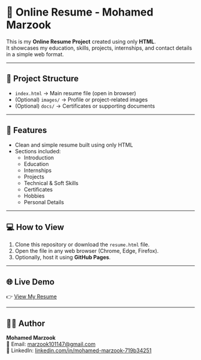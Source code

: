 # 📝 Online Resume - Mohamed Marzook

This is my **Online Resume Project** created using only **HTML**.  
It showcases my education, skills, projects, internships, and contact details in a simple web format.  

---

## 📂 Project Structure
- `index.html` → Main resume file (open in browser)
- (Optional) `images/` → Profile or project-related images
- (Optional) `docs/` → Certificates or supporting documents

---

## 🚀 Features
- Clean and simple resume built using only HTML
- Sections included:
  - Introduction
  - Education
  - Internships
  - Projects
  - Technical & Soft Skills
  - Certificates
  - Hobbies
  - Personal Details

---

## 💻 How to View
1. Clone this repository or download the `resume.html` file.
2. Open the file in any web browser (Chrome, Edge, Firefox).
3. Optionally, host it using **GitHub Pages**.

---

## 🌐 Live Demo
👉 [View My Resume](https://Marzook30.github.io/Resume-creating-only-in-Html)


---

## 👨‍💻 Author
**Mohamed Marzook**  
📧 Email: [marzook101147@gmail.com](mailto:marzook101147@gmail.com)  
🔗 LinkedIn: [linkedin.com/in/mohamed-marzook-719b34251](https://www.linkedin.com/in/mohamed-marzook-719b34251)  
